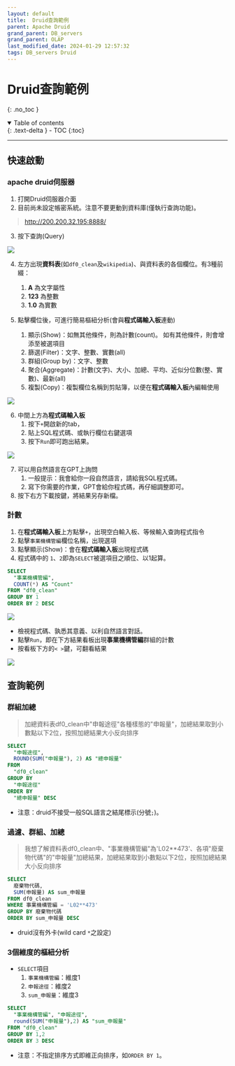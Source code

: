 ```yaml
---
layout: default
title:  Druid查詢範例
parent: Apache Druid
grand_parent: DB_servers
grand_parent: OLAP
last_modified_date: 2024-01-29 12:57:32
tags: DB_servers Druid
---
```


# Druid查詢範例
{: .no_toc }

<details open markdown="block">
  <summary>
    Table of contents
  </summary>
  {: .text-delta }
- TOC
{:toc}
</details>

---

## 快速啟動

### apache druid伺服器

1. 打開Druid伺服器介面
2. 目前尚未設定帳密系統。注意不要更動到資料庫(僅執行查詢功能)。

> http://200.200.32.195:8888/

3. 按下查詢(Query)

![](2024-01-29-13-19-28.png)

4. 左方出現**資料表**(如`df0_clean`及`wikipedia`)、與資料表的各個欄位。有3種前綴：
   1. **A** 為文字屬性
   2. **123** 為整數
   3. **1.0** 為實數

5. 點擊欄位後，可進行簡易樞紐分析(會與**程式碼輸入板**連動)
   1. 顯示(Show)：如無其他條件，則為計數(count)。 如有其他條件，則會增添至被選項目 
   2. 篩選(Filter)：文字、整數、實數(all)
   3. 群組(Group by)：文字、整數
   4. 聚合(Aggregate)：計數(文字)、大小、加總、平均、近似分位數(整、實數)、最新(all)
   5. 複製(Copy)：複製欄位名稱到剪貼簿，以便在**程式碼輸入板**內編輯使用

![](2024-01-30-09-07-50.png)

6. 中間上方為**程式碼輸入板**
   1. 按下`+`開啟新的tab，
   2. 貼上SQL程式碼、或執行欄位右鍵選項
   3. 按下`Run`即可跑出結果。

![](2024-01-29-13-22-55.png)

7. 可以用自然語言在GPT上詢問
   1. 一般提示：我會給你一段自然語言，請給我SQL程式碼。
   2. 寫下你需要的作業，GPT會給你程式碼，再仔細調整即可。
8. 按下右方下載按鍵，將結果另存新檔。

### 計數

1. 在**程式碼輸入板**上方點擊`+`，出現空白輸入板、等候輸入查詢程式指令
2. 點擊`事業機構管編`欄位名稱，出現選項
3. 點擊顯示(Show)：會在**程式碼輸入板**出現程式碼
4. 程式碼中的 `1`、`2`即為`SELECT`被選項目之順位、以1起算。

```sql
SELECT
  "事業機構管編",
  COUNT(*) AS "Count"
FROM "df0_clean"
GROUP BY 1
ORDER BY 2 DESC
```

![](2024-01-30-09-41-35.png)

- 檢視程式碼、孰悉其意義、以利自然語言對話。
- 點擊`Run`，即在下方結果看板出現**事業機構管編**群組的計數
- 按看板下方的`< >`鍵，可翻看結果

![](2024-01-30-10-09-47.png)

## 查詢範例

### 群組加總

> 加總資料表df0_clean中"申報途徑"各種樣態的"申報量"，加總結果取到小數點以下2位，按照加總結果大小反向排序

```sql
SELECT
  "申報途徑",
  ROUND(SUM("申報量"), 2) AS "總申報量"
FROM
  "df0_clean"
GROUP BY
  "申報途徑"
ORDER BY
  "總申報量" DESC
```

- 注意：druid不接受一般SQL語言之結尾標示(分號`;`)。

### 過濾、群組、加總

> 我想了解資料表df0_clean中、"事業機構管編"為'L02**473'、各項"廢棄物代碼"的"申報量"加總結果，加總結果取到小數點以下2位，按照加總結果大小反向排序

```sql
SELECT
  廢棄物代碼,
  SUM(申報量) AS sum_申報量
FROM df0_clean
WHERE 事業機構管編 = 'L02**473'
GROUP BY 廢棄物代碼
ORDER BY sum_申報量 DESC
```

- druid沒有外卡(wild card `*`之設定)

### 3個維度的樞紐分析

- `SELECT`項目
  1. `事業機構管編`：維度1
  2. `申報途徑`：維度2
  3. `sum_申報量`：維度3

```sql
SELECT
  "事業機構管編", "申報途徑",
  round(SUM("申報量"),2) AS "sum_申報量"
FROM "df0_clean"
GROUP BY 1,2
ORDER BY 3 DESC
```

- 注意：不指定排序方式即維正向排序，如`ORDER BY 1`。